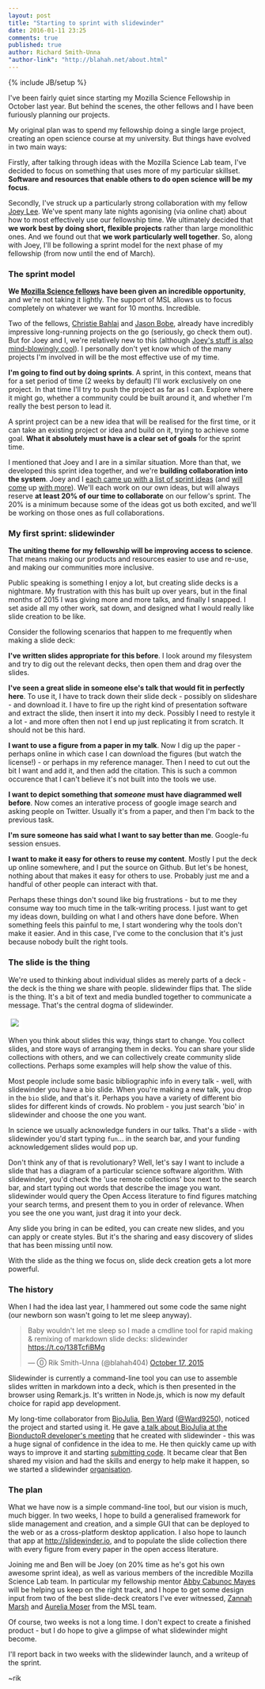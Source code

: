 ```yaml
---
layout: post
title: "Starting to sprint with slidewinder"
date: 2016-01-11 23:25
comments: true
published: true
author: Richard Smith-Unna
"author-link": "http://blahah.net/about.html"
---
```


{% include JB/setup %}

I've been fairly quiet since starting my Mozilla Science Fellowship in October last year. But behind the scenes, the other fellows and I have been furiously planning our projects.

My original plan was to spend my fellowship doing a single large project, creating an open science course at my university. But things have evolved in two main ways:

Firstly, after talking through ideas with the Mozilla Science Lab team, I've decided to focus on something that uses more of my particular skillset. **Software and resources that enable others to do open science will be my focus**.

Secondly, I've struck up a particularly strong collaboration with my fellow [Joey Lee](http://jk-lee.com/). We've spent many late nights agonising (via online chat) about how to most effectively use our fellowship time. We ultimately decided that **we work best by doing short, flexible projects** rather than large monolithic ones. And we found out that **we work particularly well together**. So, along with Joey, I'll be following a sprint model for the next phase of my fellowship (from now until the end of March).

<!-- more -->

### The sprint model

**We [Mozilla Science fellows](https://www.mozillascience.org/fellows) have been given an incredible opportunity**, and we're not taking it lightly. The support of MSL allows us to focus completely on whatever we want for 10 months. Incredible.

Two of the fellows, [Christie Bahlai](https://practicaldatamanagement.wordpress.com/) and [Jason Bobe](http://www.jasonbobe.net/projects.html), already have incredibly impressive long-running projects on the go (seriously, go check them out). But for Joey and I, we're relatively new to this (although [Joey's stuff is also mind-blowingly cool](http://jk-lee.com/projects/)). I personally don't yet know which of the many projects I'm involved in will be the most effective use of my time.

**I'm going to find out by doing sprints**. A sprint, in this context, means that for a set period of time (2 weeks by default) I'll work exclusively on one project. In that time I'll try to push the project as far as I can. Explore where it might go, whether a community could be built around it, and whether I'm really the best person to lead it.

A sprint project can be a new idea that will be realised for the first time, or it can take an existing project or idea and build on it, trying to achieve some goal. **What it absolutely must have is a clear set of goals** for the sprint time.

I mentioned that Joey and I are in a similar situation. More than that, we developed this sprint idea together, and we're **building collaboration into the system**. Joey and I [each came up with a list of sprint ideas](https://github.com/mozillascience/fellows-class-2015/blob/master/fellowship_sprints.md) (and [will come](https://github.com/Blahah/mozilla_science_fellowship/labels/micro-sprint) up [with more](https://github.com/joeyklee/mozilla_science_fellowship/issues)). We'll each work on our own ideas, but will always reserve **at least 20% of our time to collaborate** on our fellow's sprint. The 20% is a minimum because some of the ideas got us both excited, and we'll be working on those ones as full collaborations.

### My first sprint: slidewinder

**The uniting theme for my fellowship will be improving access to science**. That means making our products and resources easier to use and re-use, and making our communities more inclusive.

Public speaking is something I enjoy a lot, but creating slide decks is a nightmare. My frustration with this has built up over years, but in the final months of 2015 I was giving more and more talks, and finally I snapped. I set aside all my other work, sat down, and designed what I would really like slide creation to be like.

Consider the following scenarios that happen to me frequently when making a slide deck:

**I've written slides appropriate for this before**. I look around my filesystem and try to dig out the relevant decks, then open them and drag over the slides.

**I've seen a great slide in someone else's talk that would fit in perfectly here**. To use it, I have to track down their slide deck - possibly on slideshare - and download it. I have to fire up the right kind of presentation software and extract the slide, then insert it into my deck. Possibly I need to restyle it a lot - and more often then not I end up just replicating it from scratch. It should not be this hard.

**I want to use a figure from a paper in my talk**. Now I dig up the paper - perhaps online in which case I can download the figures (but watch the license!) - or perhaps in my reference manager. Then I need to cut out the bit I want and add it, and then add the citation. This is such a common occurence that I can't believe it's not built into the tools we use.

**I want to depict something that _someone_ must have diagrammed well before**. Now comes an interative process of google image search and asking people on Twitter. Usually it's from a paper, and then I'm back to the previous task.

**I'm sure someone has said what I want to say better than me**. Google-fu session ensues.

**I want to make it easy for others to reuse my content**. Mostly I put the deck up online somewhere, and I put the source on Github. But let's be honest, nothing about that makes it easy for others to use. Probably just me and a handful of other people can interact with that.

Perhaps these things don't sound like big frustrations - but to me they consume way too much time in the talk-writing process. I just want to get my ideas down, building on what I and others have done before. When something feels this painful to me, I start wondering why the tools don't make it easier. And in this case, I've come to the conclusion that it's just because nobody built the right tools.

### The slide is the thing

We're used to thinking about individual slides as merely parts of a deck - the deck is the thing we share with people. slidewinder flips that. The slide is the thing. It's a bit of text and media bundled together to communicate a message. That's the central dogma of slidewinder.

<img src="https://raw.githubusercontent.com/slidewinder/slidewinder/master/assets/logo_wide_logo.png" style="background-color: white; padding: 5px;">

When you think about slides this way, things start to change. You collect slides, and store ways of arranging them in decks. You can share your slide collections with others, and we can collectively create community slide collections. Perhaps some examples will help show the value of this.

Most people include some basic bibliographic info in every talk - well, with slidewinder you have a bio slide. When you're making a new talk, you drop in the `bio` slide, and that's it. Perhaps you have a variety of different bio slides for different kinds of crowds. No problem - you just search 'bio' in slidewinder and choose the one you want.

In science we usually acknowledge funders in our talks. That's a slide - with slidewinder you'd start typing `fun`... in the search bar, and your funding acknowledgement slides would pop up.

Don't think any of that is revolutionary? Well, let's say I want to include a slide that has a diagram of a particular science software algorithm. With slidewinder, you'd check the 'use remote collections' box next to the search bar, and start typing out words that describe the image you want. slidewinder would query the Open Access literature to find figures matching your search terms, and present them to you in order of relevance. When you see the one you want, just drag it into your deck.

Any slide you bring in can be edited, you can create new slides, and you can apply or create styles. But it's the sharing and easy discovery of slides that has been missing until now.

With the slide as the thing we focus on, slide deck creation gets a lot more powerful.

### The history

When I had the idea last year, I hammered out some code the same night (our newborn son wasn't going to let me sleep anyway).

<blockquote class="twitter-tweet" data-cards="hidden" lang="en"><p lang="en" dir="ltr">Baby wouldn&#39;t let me sleep so I made a cmdline tool for rapid making &amp; remixing of markdown slide decks: slidewinder <a href="https://t.co/138TcfiBMg">https://t.co/138TcfiBMg</a></p>&mdash; ⓪ Rik Smith-Unna (@blahah404) <a href="https://twitter.com/blahah404/status/655269729834291202">October 17, 2015</a></blockquote>
<script async src="//platform.twitter.com/widgets.js" charset="utf-8"></script>

Slidewinder is currently a command-line tool you can use to assemble slides written in markdown into a deck, which is then presented in the browser using Remark.js. It's written in Node.js, which is now my default choice for rapid app development.

My long-time collaborator from [BioJulia](https://gitter.im/BioJulia/Bio.jl), [Ben Ward](https://github.com/ward9250) ([@Ward9250](https://twitter.com/Ward9250)), noticed the project and started using it. He gave [a talk about BioJulia at the BionductoR developer's meeting](http://biojulia.github.io/talks/EBDM2015/) that he created with slidewinder - this was a huge signal of confidence in the idea to me. He then quickly came up with ways to improve it and starting [submitting code](https://github.com/Blahah/slidewinder/pull/9). It became clear that Ben shared my vision and had the skills and energy to help make it happen, so we started a slidewinder [organisation](https://github.com/slidewinder/slidewinder).

### The plan

What we have now is a simple command-line tool, but our vision is much, much bigger. In two weeks, I hope to build a generalised framework for slide management and creation, and a simple GUI that can be deployed to the web or as a cross-platform desktop application. I also hope to launch that app at http://slidewinder.io, and to populate the slide collection there with every figure from every paper in the open access literature.

Joining me and Ben will be Joey (on 20% time as he's got his own awesome sprint idea), as well as various members of the incredible Mozilla Science Lab team. In particular my fellowship mentor [Abby Cabunoc Mayes](https://www.mozillascience.org/u/acabunoc) will be helping us keep on the right track, and I hope to get some design input from two of the best slide-deck creators I've ever witnessed, [Zannah Marsh](https://www.mozillascience.org/u/zee-moz) and [Aurelia Moser](https://www.mozillascience.org/u/auremoser) from the MSL team.

Of course, two weeks is not a long time. I don't expect to create a finished product - but I do hope to give a glimpse of what slidewinder might become.

I'll report back in two weeks with the slidewinder launch, and a writeup of the sprint.

~rik

